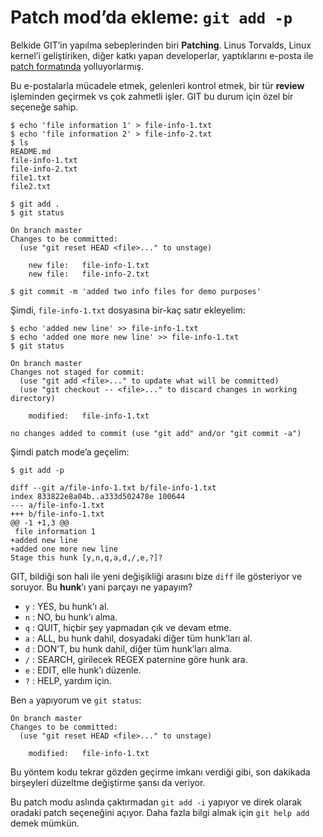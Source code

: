 # Patch mod’da ekleme: `git add -p`

Belkide GIT’in yapılma sebeplerinden biri **Patching**. Linus Torvalds, Linux
kernel’i geliştiriken, diğer katkı yapan developerlar, yaptıklarını e-posta ile 
[patch formatında][1] yolluyorlarmış.

Bu e-postalarla mücadele etmek, gelenleri kontrol etmek, bir tür **review**
işleminden geçirmek vs çok zahmetli işler. GIT bu durum için özel bir seçeneğe
sahip.

    $ echo 'file information 1' > file-info-1.txt
    $ echo 'file information 2' > file-info-2.txt
    $ ls
    README.md
    file-info-1.txt
    file-info-2.txt
    file1.txt
    file2.txt
    
    $ git add .
    $ git status
    
    On branch master
    Changes to be committed:
      (use "git reset HEAD <file>..." to unstage)
      
    	new file:   file-info-1.txt
    	new file:   file-info-2.txt
        
    $ git commit -m 'added two info files for demo purposes'

Şimdi, `file-info-1.txt` dosyasına bir-kaç satır ekleyelim:

    $ echo 'added new line' >> file-info-1.txt
    $ echo 'added one more new line' >> file-info-1.txt
    $ git status
    
    On branch master
    Changes not staged for commit:
      (use "git add <file>..." to update what will be committed)
      (use "git checkout -- <file>..." to discard changes in working directory)
      
    	modified:   file-info-1.txt
        
    no changes added to commit (use "git add" and/or "git commit -a")

Şimdi patch mode’a geçelim:

    $ git add -p
    
    diff --git a/file-info-1.txt b/file-info-1.txt
    index 833822e8a04b..a333d502478e 100644
    --- a/file-info-1.txt
    +++ b/file-info-1.txt
    @@ -1 +1,3 @@
     file information 1
    +added new line
    +added one more new line
    Stage this hunk [y,n,q,a,d,/,e,?]?

GIT, bildiği son hali ile yeni değişikliği arasını bize `diff` ile gösteriyor
ve soruyor. Bu **hunk**’ı yani parçayı ne yapayım?

* `y` : YES, bu hunk’ı al.
* `n` : NO, bu hunk’ı alma.
* `q` : QUIT, hiçbir şey yapmadan çık ve devam etme.
* `a` : ALL, bu hunk dahil, dosyadaki diğer tüm hunk’ları al.
* `d` : DON’T, bu hunk dahil, diğer tüm hunk’ları alma.
* `/` : SEARCH, girilecek REGEX paternine göre hunk ara.
* `e` : EDIT, elle hunk’ı düzenle.
* `?` : HELP, yardım için.

Ben `a` yapıyorum ve `git status`:

    On branch master
    Changes to be committed:
      (use "git reset HEAD <file>..." to unstage)
      
    	modified:   file-info-1.txt

Bu yöntem kodu tekrar gözden geçirme imkanı verdiği gibi, son dakikada
birşeyleri düzeltme değiştirme şansı da veriyor.

Bu patch modu aslında çaktırmadan `git add -i` yapıyor ve direk olarak oradaki
patch seçeneğini açıyor. Daha fazla bilgi almak için `git help add` demek
mümkün.


[1]: https://en.wikipedia.org/wiki/Patch_(Unix)